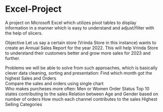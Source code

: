 # Excel-Project
A project on Microsoft Excel which utilizes pivot tables to display information in a manner which is easy to understand and adjust/filter with the help of slicers.

Objective
Let us say a certain store (Vrinda Store in this instance) wants to create an Annual Sales Report for the year 2022. This will help Vrinda Store to understand their customers better and grow more sales for 2023 and further.

Problems we will be able to solve from such approaches, which is basically clever data cleaning, sorting and presentation:
  Find which month got the highest Sales and Orders								
  Compare the sales and orders using single chart								
  Who makes purcheses more often: Men or Women
  Order Status
  Top 10 states contributing to the sales
  Relation between Age and Gender based on number of orders
  How much each channel contributes to the sales
  Highest Selling Categories
